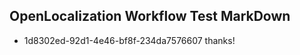 ## OpenLocalization Workflow Test MarkDown
* 1d8302ed-92d1-4e46-bf8f-234da7576607 
thanks!<!--HONumber=Mar16_HO1-->
